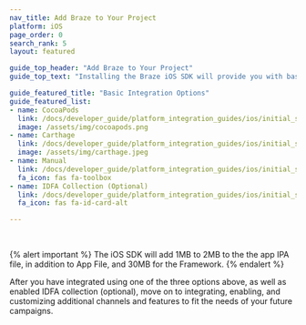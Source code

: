 ```yaml
---
nav_title: Add Braze to Your Project
platform: iOS
page_order: 0
search_rank: 5
layout: featured

guide_top_header: "Add Braze to Your Project"
guide_top_text: "Installing the Braze iOS SDK will provide you with basic analytics functionality (session handling) as well as basic in-app messages. You must further customize your integration for additional channels and features. <br> <br> The Braze iOS SDK can be installed or updated using CocoaPods, Carthage, or a Manual integration."

guide_featured_title: "Basic Integration Options"
guide_featured_list:
- name: CocoaPods
  link: /docs/developer_guide/platform_integration_guides/ios/initial_sdk_setup/cocoapods/
  image: /assets/img/cocoapods.png
- name: Carthage
  link: /docs/developer_guide/platform_integration_guides/ios/initial_sdk_setup/carthage_integration/
  image: /assets/img/carthage.jpeg
- name: Manual
  link: /docs/developer_guide/platform_integration_guides/ios/initial_sdk_setup/manual_integration_options/
  fa_icon: fas fa-toolbox
- name: IDFA Collection (Optional)
  link: /docs/developer_guide/platform_integration_guides/ios/initial_sdk_setup/optional_idfa_collection/
  fa_icon: fas fa-id-card-alt

---
```


<br>

{% alert important %}
The iOS SDK will add 1MB to 2MB to the the app IPA file, in addition to App File, and 30MB for the Framework.
{% endalert %}

After you have integrated using one of the three options above, as well as enabled IDFA collection (optional), move on to integrating, enabling, and customizing additional channels and features to fit the needs of your future campaigns.  

<br>
